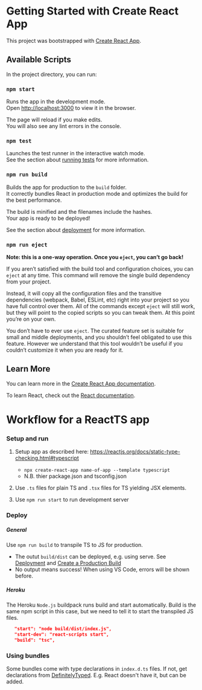 # Getting Started with Create React App

This project was bootstrapped with [Create React App](https://github.com/facebook/create-react-app).

## Available Scripts

In the project directory, you can run:

### `npm start`

Runs the app in the development mode.\
Open [http://localhost:3000](http://localhost:3000) to view it in the browser.

The page will reload if you make edits.\
You will also see any lint errors in the console.

### `npm test`

Launches the test runner in the interactive watch mode.\
See the section about [running tests](https://facebook.github.io/create-react-app/docs/running-tests) for more information.

### `npm run build`

Builds the app for production to the `build` folder.\
It correctly bundles React in production mode and optimizes the build for the best performance.

The build is minified and the filenames include the hashes.\
Your app is ready to be deployed!

See the section about [deployment](https://facebook.github.io/create-react-app/docs/deployment) for more information.

### `npm run eject`

**Note: this is a one-way operation. Once you `eject`, you can’t go back!**

If you aren’t satisfied with the build tool and configuration choices, you can `eject` at any time. This command will remove the single build dependency from your project.

Instead, it will copy all the configuration files and the transitive dependencies (webpack, Babel, ESLint, etc) right into your project so you have full control over them. All of the commands except `eject` will still work, but they will point to the copied scripts so you can tweak them. At this point you’re on your own.

You don’t have to ever use `eject`. The curated feature set is suitable for small and middle deployments, and you shouldn’t feel obligated to use this feature. However we understand that this tool wouldn’t be useful if you couldn’t customize it when you are ready for it.

## Learn More

You can learn more in the [Create React App documentation](https://facebook.github.io/create-react-app/docs/getting-started).

To learn React, check out the [React documentation](https://reactjs.org/).

# Workflow for a ReactTS app

### Setup and run
1. Setup app as described here: https://reactjs.org/docs/static-type-checking.html#typescript
   - `npx create-react-app name-of-app --template typescript`
   - N.B. thier package.json and tsconfig.json

2. Use `.ts` files for plain TS and `.tsx` files for TS yielding JSX elements.

3. Use `npm run start` to run development server

### Deploy
##### General
Use `npm run build` to transpile TS to JS for production.
   - The outut `build/dist` can be deployed, e.g. using serve. See [Deployment](https://create-react-app.dev/docs/deployment/) and [Create a Production Build](https://create-react-app.dev/docs/production-build)
   - No output means success! When using VS Code, errors will be shown before.

##### Heroku
The Heroku `Node.js` buildpack runs build and start automatically.
Build is the same npm script in this case, but we need to tell it to start the transpiled JS files.

```json
   "start": "node build/dist/index.js",
   "start-dev": "react-scripts start",
   "build": "tsc",
```

### Using bundles
Some bundles come with type declarations in `index.d.ts` files. If not, get declarations from [DefinitelyTyped](https://github.com/DefinitelyTyped/DefinitelyTyped).
E.g. React doesn't have it, but can be added.